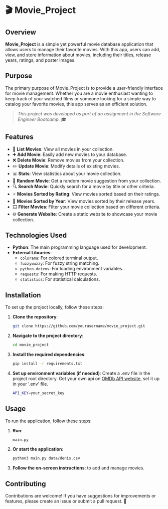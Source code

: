# 🎬 Movie_Project

## Overview

**Movie_Project** is a simple yet powerful movie database application that allows users to manage their favorite movies. With this app, users can add, view, and store information about movies, including their titles, release years, ratings, and poster images.

## Purpose

The primary purpose of Movie_Project is to provide a user-friendly interface for movie management. Whether you are a movie enthusiast wanting to keep track of your watched films or someone looking for a simple way to catalog your favorite movies, this app serves as an efficient solution. 

> *This project was developed as part of an assignment in the Software Engineer Bootcamp.* 🎓

## Features

- 📜 **List Movies**: View all movies in your collection.
- ➕ **Add Movie**: Easily add new movies to your database.
- ❌ **Delete Movie**: Remove movies from your collection.
- ✏️ **Update Movie**: Modify details of existing movies.
- 📊 **Stats**: View statistics about your movie collection.
- 🎲 **Random Movie**: Get a random movie suggestion from your collection.
- 🔍 **Search Movie**: Quickly search for a movie by title or other criteria.
- ⭐ **Movies Sorted by Rating**: View movies sorted based on their ratings.
- 📅 **Movies Sorted by Year**: View movies sorted by their release years.
- 🎞️ **Filter Movies**: Filter your movie collection based on different criteria.
- 🌐 **Generate Website**: Create a static website to showcase your movie collection.

## Technologies Used

- **Python**: The main programming language used for development.
- **External Libraries**: 
  - `colorama`: For colored terminal output.
  - `fuzzywuzzy`: For fuzzy string matching.
  - `python-dotenv`: For loading environment variables.
  - `requests`: For making HTTP requests.
  - `statistics`: For statistical calculations.

## Installation

To set up the project locally, follow these steps:

1. **Clone the repository**:

   ```bash
   git clone https://github.com/yourusername/movie_project.git
   
2. **Navigate to the project directory**:

   ```bash
   cd movie_project
   
3. **Install the required dependencies**:

   ```bash
   pip install -r requirements.txt
   
4. **Set up environment variables (if needed)**:
Create a .env file in the project root directory. Get your own api on [OMDb API website](https://www.omdbapi.com/), set it up in your '.env' file.

   ```bash
   API_KEY=your_secret_key

## Usage

To run the application, follow these steps:

1. **Run**:

   ```bash
   main.py
   
2. **Or start the application**:

   ```bash
   python3 main.py data/denis.csv
   
3. **Follow the on-screen instructions**: to add and manage movies.

## Contributing

Contributions are welcome! If you have suggestions for improvements or features, please create an issue or submit a pull request. 🤝


